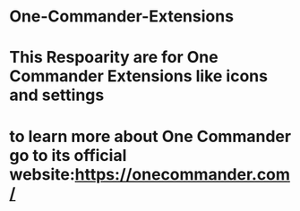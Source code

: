 # One-Commander-Extensions

# This Respoarity are for One Commander Extensions like icons and settings
# to learn more about One Commander go to its official website:https://onecommander.com/
